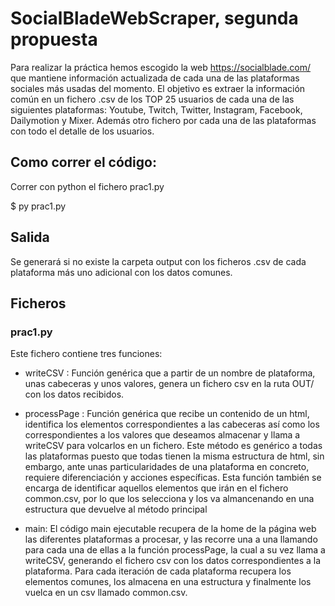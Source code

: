 # SocialBladeWebScraper, segunda propuesta

Para realizar la práctica hemos escogido la web https://socialblade.com/ que mantiene información actualizada de cada una de las plataformas sociales más usadas del momento. El objetivo es extraer la información común en un fichero .csv de los TOP 25 usuarios de cada una de las siguientes plataformas: Youtube, Twitch, Twitter, Instagram, Facebook, Dailymotion y Mixer. Además otro fichero por cada una de las plataformas con todo el detalle de los usuarios.

## Como correr el código: 

Correr con python el fichero prac1.py

$ py prac1.py

## Salida

Se generará si no existe la carpeta output con los ficheros .csv de cada plataforma más uno adicional con los datos comunes.

## Ficheros

### prac1.py

Este fichero contiene tres funciones:

- writeCSV : Función genérica que a partir de un nombre de plataforma, unas cabeceras y unos valores, genera un fichero csv en la ruta OUT/ con los datos recibidos.

- processPage : Función genérica que recibe un contenido de un html, identifica los elementos correspondientes a las cabeceras así como los correspondientes a los valores que deseamos almacenar y llama a writeCSV para volcarlos en un fichero. Este método es genérico a todas las plataformas puesto que todas tienen la misma estructura de html, sin embargo, ante unas particularidades de una plataforma en concreto, requiere diferenciación y acciones específicas. Esta función también se encarga de identificar aquellos elementos que irán en el fichero common.csv, por lo que los selecciona y los va almancenando en una estructura que devuelve al método principal

- main: El código main ejecutable recupera de la home de la página web las diferentes plataformas a procesar, y las recorre una a una llamando para cada una de ellas a la función processPage, la cual a su vez llama a writeCSV, generando el fichero csv con los datos correspondientes a la plataforma. Para cada iteración de cada plataforma recupera los elementos comunes, los almacena en una estructura y finalmente los vuelca en un csv llamado common.csv.